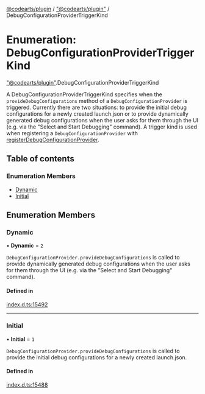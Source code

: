 [@codearts/plugin](../README.md) / ["@codearts/plugin"](../modules/_codearts_plugin_.md) / DebugConfigurationProviderTriggerKind

# Enumeration: DebugConfigurationProviderTriggerKind

["@codearts/plugin"](../modules/_codearts_plugin_.md).DebugConfigurationProviderTriggerKind

A DebugConfigurationProviderTriggerKind specifies when the `provideDebugConfigurations` method of a `DebugConfigurationProvider` is triggered.
Currently there are two situations: to provide the initial debug configurations for a newly created launch.json or
to provide dynamically generated debug configurations when the user asks for them through the UI (e.g. via the "Select and Start Debugging" command).
A trigger kind is used when registering a `DebugConfigurationProvider` with [registerDebugConfigurationProvider](../modules/codearts_plugin_.debug.md#registerdebugconfigurationprovider).

## Table of contents

### Enumeration Members

- [Dynamic](codearts_plugin_.DebugConfigurationProviderTriggerKind.md#dynamic)
- [Initial](codearts_plugin_.DebugConfigurationProviderTriggerKind.md#initial)

## Enumeration Members

### Dynamic

• **Dynamic** = ``2``

`DebugConfigurationProvider.provideDebugConfigurations` is called to provide dynamically generated debug configurations when the user asks for them through the UI (e.g. via the "Select and Start Debugging" command).

#### Defined in

[index.d.ts:15492](https://github.com/xyz-fish/cloudide-plugin-api/blob/9927cd6/index.d.ts#L15492)

___

### Initial

• **Initial** = ``1``

`DebugConfigurationProvider.provideDebugConfigurations` is called to provide the initial debug configurations for a newly created launch.json.

#### Defined in

[index.d.ts:15488](https://github.com/xyz-fish/cloudide-plugin-api/blob/9927cd6/index.d.ts#L15488)
